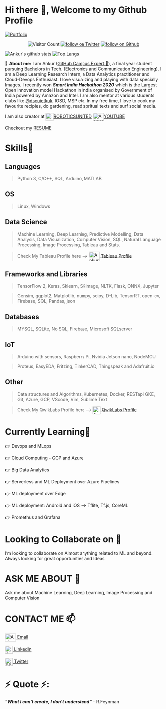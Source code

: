 # Hi there 👋, Welcome to my Github Profile
 <p align="center">
 
   [![Portfolio](https://img.shields.io/badge/Portfolio-My%20Website-lightgreen)](https://ankuraxz.me/)
</p>
<p align="center">

 <img src="https://komarev.com/ghpvc/?username=ankuraxz" alt="Visitor Count" />
  <a href="https://twitter.com/intent/follow?screen_name=DEV__ankur">
        <img src="https://img.shields.io/twitter/follow/DEV__ankur?style=social&logo=twitter"
            alt="follow on Twitter"></a>
 <a href="https://github.com/Ankuraxz?tab=followers">
        <img src="https://img.shields.io/github/followers/Ankuraxz?label=Follow&style=social"
            alt="follow on Github"></a>
             
</p>

![Ankur's github stats](https://github-readme-stats.vercel.app/api?username=Ankuraxz&show_icons=true&theme=gotham&hide=issues,stars&count_private=true)
[![Top Langs](https://github-readme-stats.vercel.app/api/top-langs/?username=Ankuraxz&layout=compact)](https://github.com/ankuraxz/github-readme-stats)

🔭 __About me:__  I am Ankur ([GitHub Campus Expert 🚩](https://githubcampus.expert/Ankuraxz)), a final year student pursuing Bachelors in Tech. (Electronics and Communication Engineering). I am a Deep Learning Research Intern, a Data Analytics practitioner and Cloud-Devops Enthusiast. I love visualizing and playing with data specially Images. I recently won __*Smart India Hackathon 2020*__ which is the Largest Open innovation model Hackathon in India organised by Government of India powered by Amazon and Intel. I am also mentor at various students clubs like [@dscuietkuk](https://github.com/dscuietkuk), IOSD, MSP etc. In my free time, I love to cook my favourite recipies, do gardening, read spritual texts and surf social media. 

I am also creator at  <a href="https://www.instagram.com/roboticsunited/?hl=en" target="blank"><img align="center" src="https://assets.stickpng.com/images/580b57fcd9996e24bc43c521.png" height="25" width="25" />[ROBOTICSUNITED](https://www.instagram.com/roboticsunited/?hl=en)  <a href="https://www.youtube.com/ANKURaxz" target="blank"><img align="center" src="https://assets.stickpng.com/images/580b57fcd9996e24bc43c545.png" alt="ANKURaxz" height="25" width="35" />[YOUTUBE](https://www.youtube.com/ANKURaxz) 
 
Checkout my [RESUME](https://www.dropbox.com/s/cb9k9tlmdofc1rl/Ankur_Resume.pdf?dl=0 "Ankur's Resume")


# Skills🥇
## Languages
> Python 3, C/C++, SQL, Arduino, MATLAB
## OS
> Linux, Windows
## Data Science
> Machine Learning, Deep Learning, Predictive Modelling, Data Analysis, Data Visualization, Computer Vision, SQL, Natural Language Processing, Image Processing, Tableau  and Stats.

>Check My Tableau Profile here --> <a href="https://public.tableau.com/profile/ankur3446#!" target="blank"><img align="center" src="https://i.pinimg.com/originals/86/35/88/863588a71e465cc3aa5d822c0feafea9.png" alt="Ankurvermaaxz@gmail.com" height="30" width="35" /> [Tableau Profile](https://public.tableau.com/profile/ankur3446#!)
## Frameworks and Libraries
>TensorFlow 2, Keras, Sklearn, SKimage, NLTK, Flask, ONNX, Jupyter

>Gensim, ggplot2, Matplotlib, numpy, scipy, D-Lib, TensorRT, open-cv, Firebase, SQL, Pandas, json
## Databases
> MYSQL, SQLite, No SQL, Firebase, Microsoft SQLserver
## IoT
>Arduino with sensors, Raspberry Pi, Nvidia Jetson nano, NodeMCU

>Proteus, EasyEDA, Fritzing, TinkerCAD, Thingspeak and Adafruit.io
## Other
>Data structures and Algorithms, Kubernetes, Docker, RESTapi GKE, Git, Azure, GCP, VScode, Vim, Sublime Text

>Check My QwikLabs Profile here --> <a href="https://www.qwiklabs.com/public_profiles/1d0b8f31-f62d-4e8e-9770-644baca0041f" target="blank"><img align="center" src="https://1.bp.blogspot.com/-Of27Ewb6GRc/XJbAUXBXjnI/AAAAAAAAJbw/uAxGLY5-9JU1GUJcNBenxK_wSs6un2hsgCK4BGAYYCw/s1600/logo%2Bqwiklabs%2Bicon.png" alt="Ankurvermaaxz@gmail.com" height="25" width="25" /> [QwikLabs Profile](https://www.qwiklabs.com/public_profiles/1d0b8f31-f62d-4e8e-9770-644baca0041f)
# Currently Learning🎯
👉 Devops and MLops

👉 Cloud Computing - GCP and Azure

👉 Big Data Analytics

👉 Serverless and ML Deployment over Azure Pipelines

👉 ML deployment over Edge

👉 ML deployment: Android and iOS --> Tflite, Tf.js, CoreML

👉 Promethus and Grafana

# Looking to Collaborate on 👯
I’m looking to collaborate on Almost anything related to ML and beyond. Always looking for great opportunities and Ideas  

# ASK ME ABOUT 💬
Ask me about Machine Learning, Deep Learning, Image Processing and Computer Vision

# CONTACT ME 📫
<a href="mailto:ankurvermaaxz@gmail.com" target="blank"><img align="center" src="https://1000logos.net/wp-content/uploads/2018/05/Gmail-logo.png" alt="Ankurvermaaxz@gmail.com" height="25" width="35" /> [Email](mailto:ankurvermaaxz@gmail.com)

<a href="https://www.linkedin.com/in/ankuraxz/" target="blank"><img align="center" src="https://icon-library.com/images/linkedin-icon-eps/linkedin-icon-eps-29.jpg" alt="Ankuraxz" height="25" width="25" /> [LinkedIn](https://www.linkedin.com/in/ankuraxz/)

<a href="https://twitter.com/DEV__Ankur" target="blank"><img align="center" src="https://assets.stickpng.com/images/580b57fcd9996e24bc43c53e.png" alt="DEV__Ankur" height="25" width="25" />  [Twitter](https://twitter.com/DEV__Ankur)

# ⚡ Quote ⚡: 
__*"What I can't create, I don't understand"*__ - R.Feynman  

